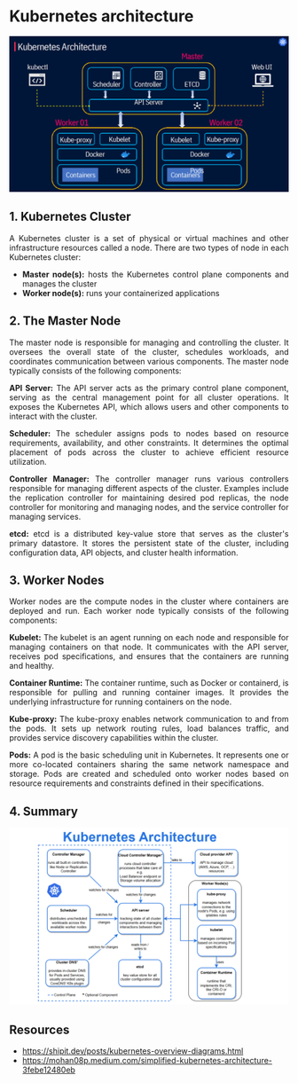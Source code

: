 # Kubernetes architecture
<p align="center">
    <img src="../images/architecture.png" height="50%">
</p>


<div style="text-align: justify">

## 1. Kubernetes Cluster
A Kubernetes cluster is a set of physical or virtual machines and other infrastructure resources called a node. There are two types of node in each Kubernetes cluster:
- **Master node(s):** hosts the Kubernetes control plane components and manages the cluster
- **Worker node(s):** runs your containerized applications

## 2. The Master Node

The master node is responsible for managing and controlling the cluster. It oversees the overall state of the cluster, schedules workloads, and coordinates communication between various components. The master node typically consists of the following components:

**API Server:** The API server acts as the primary control plane component, serving as the central management point for all cluster operations. It exposes the Kubernetes API, which allows users and other components to interact with the cluster.

**Scheduler:** The scheduler assigns pods to nodes based on resource requirements, availability, and other constraints. It determines the optimal placement of pods across the cluster to achieve efficient resource utilization.

**Controller Manager:** The controller manager runs various controllers responsible for managing different aspects of the cluster. Examples include the replication controller for maintaining desired pod replicas, the node controller for monitoring and managing nodes, and the service controller for managing services.

**etcd:** etcd is a distributed key-value store that serves as the cluster's primary datastore. It stores the persistent state of the cluster, including configuration data, API objects, and cluster health information.


## 3. Worker Nodes

Worker nodes are the compute nodes in the cluster where containers are deployed and run. Each worker node typically consists of the following components:

**Kubelet:** The kubelet is an agent running on each node and responsible for managing containers on that node. It communicates with the API server, receives pod specifications, and ensures that the containers are running and healthy.

**Container Runtime:** The container runtime, such as Docker or containerd, is responsible for pulling and running container images. It provides the underlying infrastructure for running containers on the node.

**Kube-proxy:** The kube-proxy enables network communication to and from the pods. It sets up network routing rules, load balances traffic, and provides service discovery capabilities within the cluster.

**Pods:** A pod is the basic scheduling unit in Kubernetes. It represents one or more co-located containers sharing the same network namespace and storage. Pods are created and scheduled onto worker nodes based on resource requirements and constraints defined in their specifications.

## 4. Summary

<p align="center">
    <img src="../images/architecture2.png">
</p>

## Resources
- https://shipit.dev/posts/kubernetes-overview-diagrams.html 
- https://mohan08p.medium.com/simplified-kubernetes-architecture-3febe12480eb
</div>